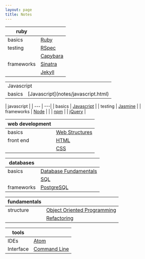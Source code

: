 ```yaml
---
layout: page
title: Notes
---
```


| ruby |  |
| --- | ---|
| basics | [Ruby](notes/ruby.html)
| testing | [RSpec](notes/rspec.html) |
| | [Capybara](notes/capybara.html) |
| frameworks | [Sinatra](notes/sinatra.html) |
| | [Jekyll](notes/jekyll.html) |


<table>
  <tr>
    <td colspan="2">Javascript</td>
  </tr>
  <tr>
    <td>basics</td>
     <td>[Javascript](notes/javascript.html)</td>
  </tr>
</table>


| javascript  |
| --- | ---|
| basics | [Javascript](notes/javascript.html) |
| testing | [Jasmine](notes/jasmine.html) |
| frameworks | [Node](notes/node.html) |
| | [npm](/notes/node.html#npm)
| | [jQuery](notes/jquery.html) |

| web development |  |
| --- | ---|
| basics | [Web Structures](notes/www.html) |
| front end | [HTML](notes/html.html) |
| | [CSS](notes/css.html) |

| databases | |
| --- | --- |
| basics | [Database Fundamentals](notes/db.html) |
| | [SQL](notes/sql.html) |
| frameworks | [PostgreSQL](notes/psql.html) |

| fundamentals | |
| --- | --- |
| structure | [Object Oriented Programming](notes/oop.html) |
| | [Refactoring](notes/refactoring.html) |

| tools | |
| --- | --- |
| IDEs | [Atom](notes/atom.html) |
| Interface | [Command Line](notes/cmd_line.html) |

<!--stackedit_data:
eyJoaXN0b3J5IjpbLTE5MzQ0MzczNjgsMTEzODc1MzA2MCwtMT
QxNTc2MDc5NSwxMTgyNjg4NTA5LC00MDMyNDE0OCwtMTk5MDQz
NTk3MCwtMjI2MTc1MTM4XX0=
-->
